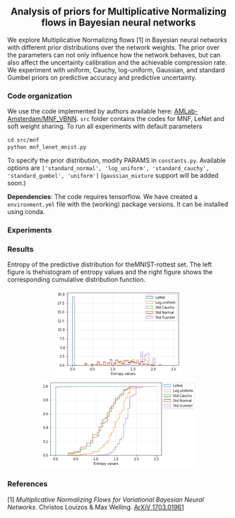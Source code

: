<h2 align="center">
  Analysis of priors for Multiplicative Normalizing flows in Bayesian neural networks
</h2>

We explore Multiplicative Normalizing flows [1] in Bayesian neural networks with different prior distributions over the network weights. The prior over the parameters can not only influence how the network behaves, but can also affect the uncertainty calibration and the achievable compression rate. We experiment with uniform, Cauchy, log-uniform, Gaussian, and standard Gumbel priors on predictive accuracy and predictive uncertainty.

### Code organization
We use the code implemented by authors available here: [AMLab-Amsterdam/MNF_VBNN](https://github.com/AMLab-Amsterdam/MNF_VBNN). `src` folder contains the codes for MNF, LeNet and soft weight sharing. To run all experiments with default parameters
```
cd src/mnf
python mnf_lenet_mnist.py
```
To specify the prior distribution, modify PARAMS in `constants.py`. Available options are `['standard_normal', 'log_uniform', 'standard_cauchy', 'standard_gumbel', 'uniform']` (`gaussian_mixture` support will be added soon.)

**Dependencies**: The code requires tensorflow. We have created a `environment.yml` file with the (working) package versions. It can be installed using conda.

### Experiments

### Results
Entropy of the predictive distribution for theMNIST-rottest set. The left figure is thehistogram of entropy values and the right figure shows the corresponding cumulative distribution function.
<div align="center">
  <img src="results/entropy_notmnist.png" height=200/>
  <img src="results/cdf_notmnist.png" height=200/>
</div>

### References
[1] *Multiplicative Normalizing Flows for Variational Bayesian Neural Networks*. Christos Louizos & Max Welling. [ArXiV 1703.01961](https://arxiv.org/abs/1703.01961)
